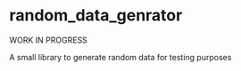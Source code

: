 # random_data_genrator

WORK IN PROGRESS

A small library to generate random data for testing purposes